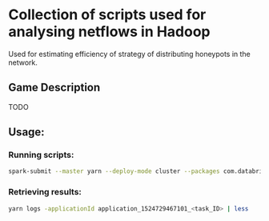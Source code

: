 # Collection of scripts used for analysing netflows in Hadoop
Used for estimating efficiency of strategy of distributing honeypots in the network.
## Game Description
TODO
## Usage:
### Running scripts:
```bash
spark-submit --master yarn --deploy-mode cluster --packages com.databricks:spark-csv_2.10:1.5.0 --executor-cores 4 --executor-memory 55G --num-executors 24 <script>
```
### Retrieving results:
```bash
yarn logs -applicationId application_1524729467101_<task_ID> | less
```
